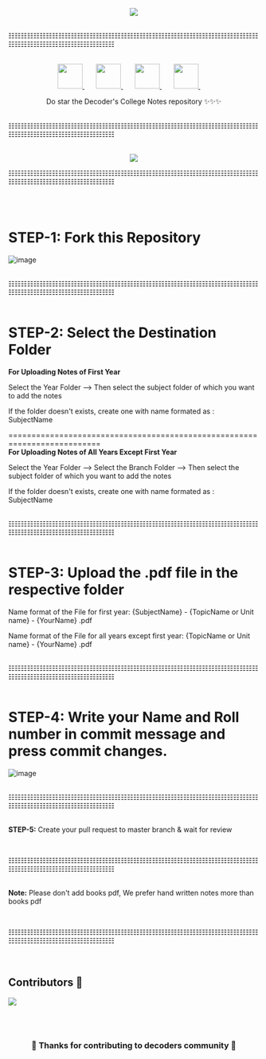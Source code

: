 

<p align="center"><a href="https://youtu.be/dMnF6b77BXY"><img src="assets/College-Notes-Repo.png"></img></a></p>



  <br/>
☷☷☷☷☷☷☷☷☷☷☷☷☷☷☷☷☷☷☷☷☷☷☷☷☷☷☷☷☷☷☷☷☷☷☷☷☷☷☷☷☷☷☷☷☷☷☷☷☷☷☷☷☷☷☷☷☷
 <br/> <br/>

  <p align="center">
<a href="https://t.me/decoderscommunity">
    <img src="https://upload.wikimedia.org/wikipedia/commons/8/82/Telegram_logo.svg" height="50px" />
  </a>&nbsp; &nbsp; &nbsp;
  <a href="https://www.linkedin.com/company/decoderscommunity">
    <img src="https://raw.githubusercontent.com/alexnaiman/alexnaiman/master/resources/linkedin.webp" height="50px" />
  </a>&nbsp; &nbsp; &nbsp;
  <a href="https://instagram.com/decoderscommunity">
    <img src="https://upload.wikimedia.org/wikipedia/commons/thumb/1/13/CIS-A2K_Instagram_Icon_%28Pink%29.svg/640px-CIS-A2K_Instagram_Icon_%28Pink%29.svg.png" height="50px" />
  </a>&nbsp; &nbsp; &nbsp;
  <a href="https://bit.ly/DecodersYoutube">
    <img src="https://upload.wikimedia.org/wikipedia/commons/thumb/b/b1/Antu_youtube-dl.svg/640px-Antu_youtube-dl.svg.png" height="50px" />
  </a>&nbsp; &nbsp; &nbsp;
  
 
</p>

 <p align="center">
 Do star the Decoder's College Notes repository ✨✨✨

</p>

  <br/>
☷☷☷☷☷☷☷☷☷☷☷☷☷☷☷☷☷☷☷☷☷☷☷☷☷☷☷☷☷☷☷☷☷☷☷☷☷☷☷☷☷☷☷☷☷☷☷☷☷☷☷☷☷☷☷☷☷
  <br/>  <br/>

<p align="center"><a href="https://youtu.be/dMnF6b77BXY"><img src="assets/CollegeNotes-Repo.gif"></img></a></p>



☷☷☷☷☷☷☷☷☷☷☷☷☷☷☷☷☷☷☷☷☷☷☷☷☷☷☷☷☷☷☷☷☷☷☷☷☷☷☷☷☷☷☷☷☷☷☷☷☷☷☷☷☷☷☷☷☷


 <br/> <br/>


**STEP-1:** Fork this Repository
==========================================================================

 ![image](https://user-images.githubusercontent.com/23385605/136588879-1605c6cc-e5fd-41c5-b5e5-e91d0e9d05f1.png)

  <br/>
☷☷☷☷☷☷☷☷☷☷☷☷☷☷☷☷☷☷☷☷☷☷☷☷☷☷☷☷☷☷☷☷☷☷☷☷☷☷☷☷☷☷☷☷☷☷☷☷☷☷☷☷☷☷☷☷☷
 <br/> <br/>

**STEP-2:** Select the Destination Folder
==========================================================================
**For Uploading Notes of First Year**

Select the Year Folder --> Then select the subject folder of which you want to add the notes

If the folder doesn't exists, create one with name formated as : SubjectName

==========================================================================<br>
**For Uploading Notes of All Years Except First Year**

Select the Year Folder --> Select the Branch Folder --> Then select the subject folder of which you want to add the notes

If the folder doesn't exists, create one with name formated as : SubjectName

<br/>
☷☷☷☷☷☷☷☷☷☷☷☷☷☷☷☷☷☷☷☷☷☷☷☷☷☷☷☷☷☷☷☷☷☷☷☷☷☷☷☷☷☷☷☷☷☷☷☷☷☷☷☷☷☷☷☷☷
<br/> <br/>



**STEP-3:** Upload the .pdf file in the respective folder
==========================================================================

Name format of the File for first year: {SubjectName} - {TopicName or Unit name} - {YourName} .pdf

Name format of the File for all years except first year: {TopicName or Unit name} - {YourName} .pdf

<!--  ![image](https://user-images.githubusercontent.com/23385605/135766009-52483503-9798-4cb3-8ad3-9908ed0eed10.png) -->




  <br/>
☷☷☷☷☷☷☷☷☷☷☷☷☷☷☷☷☷☷☷☷☷☷☷☷☷☷☷☷☷☷☷☷☷☷☷☷☷☷☷☷☷☷☷☷☷☷☷☷☷☷☷☷☷☷☷☷☷
<br/>
 <br/>



**STEP-4:** Write your Name and Roll number in commit message and press commit changes.
==========================================================================

![image](https://user-images.githubusercontent.com/23385605/135766743-193aff56-63ac-4023-85ba-9964441e0bca.png)




<br/>
☷☷☷☷☷☷☷☷☷☷☷☷☷☷☷☷☷☷☷☷☷☷☷☷☷☷☷☷☷☷☷☷☷☷☷☷☷☷☷☷☷☷☷☷☷☷☷☷☷☷☷☷☷☷☷☷☷
<br/><br/>




**STEP-5:** Create your pull request to master branch & wait for review



 <br/>

☷☷☷☷☷☷☷☷☷☷☷☷☷☷☷☷☷☷☷☷☷☷☷☷☷☷☷☷☷☷☷☷☷☷☷☷☷☷☷☷☷☷☷☷☷☷☷☷☷☷☷☷☷☷☷☷☷
 <br/> <br/>



**Note:** Please don't add books pdf, We prefer hand written notes more than books pdf



 <br/>

☷☷☷☷☷☷☷☷☷☷☷☷☷☷☷☷☷☷☷☷☷☷☷☷☷☷☷☷☷☷☷☷☷☷☷☷☷☷☷☷☷☷☷☷☷☷☷☷☷☷☷☷☷☷☷☷☷
 <br/> <br/> <br/>


</p>




## Contributors 🎉

<a href="https://github.com/DecodersCommunity/College-Notes/graphs/contributors">
  <img src="https://contrib.rocks/image?repo=DecodersCommunity/College-Notes" />
</a>

<br><br>

<h3 align="center">🎉 Thanks for contributing to decoders community 🎉</h3>
